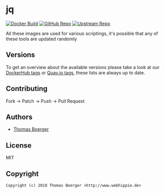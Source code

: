 # jq

[![Docker Build](https://github.com/toolhippie/jq/workflows/docker/badge.svg)](https://github.com/toolhippie/jq/actions?query=workflow%3Adocker) [![GitHub Repo](https://img.shields.io/badge/github-repo-yellowgreen)](https://github.com/toolhippie/jq) [![Upstream Repo](https://img.shields.io/badge/upstream-repo-yellow)](https://github.com/jq/jq)

All these images are used for various scriptings, it's possible that any of
these tools are updated randomly

## Versions

To get an overview about the available versions please take a look at our
[DockerHub tags][dockerhub] or [Quay.io tags][quayio], these lists are always up
to date.

## Contributing

Fork -> Patch -> Push -> Pull Request

## Authors

*  [Thomas Boerger](https://github.com/tboerger)

## License

MIT

## Copyright

```console
Copyright (c) 2018 Thomas Boerger <http://www.webhippie.de>
```

[dockerhub]: https://hub.docker.com/r/toolhippie/jq/tags/
[quayio]: https://quay.io/repository/toolhippie/jq?tab=tags
